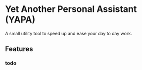 # Yet Another Personal Assistant (YAPA)

A small utility tool to speed up and ease your day to day work.

## Features

### todo

